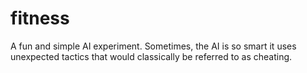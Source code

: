 # fitness

A fun and simple AI experiment. Sometimes, the AI is so smart it uses unexpected tactics that would classically be referred to as cheating.
